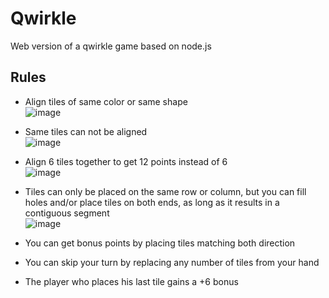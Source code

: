 # Qwirkle
Web version of a qwirkle game based on node.js

## Rules

- Align tiles of same color or same shape  
![image](https://user-images.githubusercontent.com/65771708/192012391-fabe8c4e-76af-45ef-8325-0c831ed031ad.png)

- Same tiles can not be aligned  
![image](https://user-images.githubusercontent.com/65771708/192012809-bbccdb42-dbc1-4e40-b02e-cb14005063c2.png)

- Align 6 tiles together to get 12 points instead of 6  
![image](https://user-images.githubusercontent.com/65771708/192013196-1bef3229-9f10-45c6-8871-dfc401c74090.png)

- Tiles can only be placed on the same row or column, but you can fill holes and/or place tiles on both ends, as long as it results in a contiguous segment  
![image](https://user-images.githubusercontent.com/65771708/192014175-bb58c0e8-429e-483e-87e8-d9aa2803be65.png)

- You can get bonus points by placing tiles matching both direction  

- You can skip your turn by replacing any number of tiles from your hand

- The player who places his last tile gains a +6 bonus
